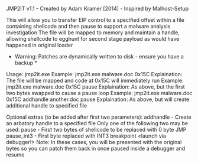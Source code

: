 JMP2IT v1.1 - Created by Adam Kramer [2014] - Inspired by Malhost-Setup

This will allow you to transfer EIP control to a specified offset within a file
containing shellcode and then pause to support a malware analysis investigation
The file will be mapped to memory and maintain a handle, allowing shellcode
to egghunt for second stage payload as would have happened in original loader

* Warning: Patches are dynamically written to disk - ensure you have a backup *

Usage: jmp2it.exe <file containing shellcode> <file offset to transfer EIP to>
Example: jmp2it.exe malware.doc 0x15C
  Explaination: The file will be mapped and code at 0x15C will immediately run
Example: jmp2it.exe malware.doc 0x15C pause
  Explaination: As above, but the first two bytes swapped to cause a pause loop
Example: jmp2it.exe malware.doc 0x15C addhandle another.doc pause
  Explaination: As above, but will create additional handle to specified file

Optional extras (to be added after first two parameters):
  addhandle <path to file> - Create an arbatory handle to a specified file
Only one of the following two may be used:
  pause - First two bytes of shellcode to be replaced with 0 byte JMP
  pause_int3 - First byte replaced with INT3 breakpoint <launch via debugger!>
Note: In these cases, you will be presented with the original bytes so
      you can patch them back in once paused inside a debugger and resume
